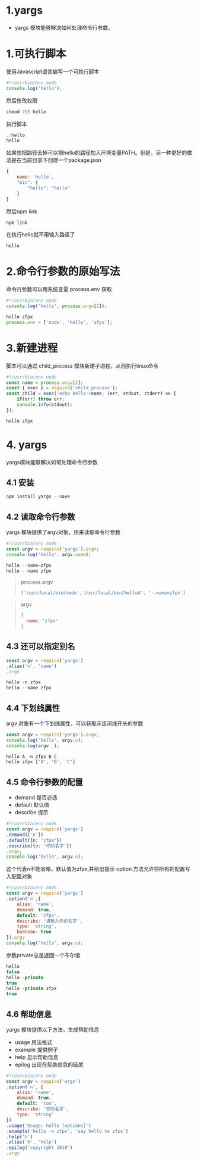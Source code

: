 # 1.yargs
- yargs 模块能够解决如何处理命令行参数。
# 1.可执行脚本
使用Javascript语言编写一个可执行脚本
```javascript
#!/usr/bin/env node
console.log('hello');
```
然后修改权限
```javascript
chmod 755 hello
```
执行脚本
```javascript
./hello
hello
```
如果想把路径去掉可以把hello的路径加入环境变量PATH。但是，另一种更好的做法是在当前目录下创建一个package.json
```javascript
{
    name: 'hello',
    "bin": {
        "hello": "hello"
    }
}
```
然后npm link
```javascript
npm link
```
在执行hello就不用输入路径了
```javascript
hello
```
# 2.命令行参数的原始写法
命令行参数可以用系统变量 process.env 获取
```javascript
#!/usr/bin/env node
console.log('hello', process.argv[2]);
```
```javascript
hello zfpx
process.env = ['node', 'hello', 'zfpx'];
```
# 3.新建进程
脚本可以通过 child_process 模块新建子进程，从而执行linux命令
```javascript
#!/usr/bin/env node
const name = process.argv[2];
const { exec } = require('child_process');
const child = exec('echo hello'+name, (err, stdout, stderr) => {
    if(err) throw err;
    console.info(stdout);
});
```
```javascript
hello zfpx
```
# 4. yargs
yargs模块能够解决如何处理命令行参数
## 4.1 安装
```javascript
npm install yargs --save
```
## 4.2 读取命令行参数
yargs 模块提供了argv对象，用来读取命令行参数
```javascript
#!/usr/bin/env node
const argv = require('yargs').argv;
console.log('hello', argv.name);
```
```javascript
hello --name=zfpx
hello --name zfpx
```
> process.argv
> ```javascript
> ['/usr/local/bin/node','/usr/local/bin/hello4', '--name=zfpx']
>```

> argv
> ```javascript
>{
>   name: 'zfpx'    
>}
> ```
## 4.3 还可以指定别名
```javascript
const argv = require('yargs')
.alias('n', 'name')
.argv
```
```javascript
hello -n zfpx
hello --name zfpx
```
## 4.4 下划线属性
argv 对象有一个下划线属性，可以获取非连词线开头的参数
```javascript
const argv = require('yargs').argv;
console.log('hello', argv.n);
console.log(argv._);
```
```javascript
hello A -n zfpx B C
hello zfpx ['A', 'B', 'C']
```
## 4.5 命令行参数的配置
- demand 是否必选
- default 默认值
- describe 提示
```javascript
#!/usr/bin/env node
const argv = require('yargs')
.demand(['n'])
.default({n: 'zfpx'})
.describe({n: '你的名字'})
.argv;
console.log('hello', argv.n);
```
这个代表n不能省略，默认值为zfpx,并给出提示
option 方法允许将所有的配置写入配置对象
```javascript
#!/usr/bin/env node
const argv = require('yargs')
.option('n',{
    alias: 'name',
    demand: true,
    default: 'zfpx',
    describe: '请输入你的名字',
    type: 'string',
    boolean: true
}).argv
console.log('hello', argv.n);
```
参数private总是返回一个布尔值
```javascript
hello
false
hello -private
true
hello -private zfpx
true
```
## 4.6 帮助信息
yargs 模块提供以下方法，生成帮助信息
- usage 用法格式
- example 提供例子
- help 显示帮助信息
- epilog 出现在帮助信息的结尾
```javascript
#!/usr/bin/env node
const argv = require('argv')
.option('n', {
    alias: 'name',
    demand: true,
    default: 'tom',
    describe: '你的名字',
    type: 'string'
})
.usage('Usage: hello [options]')
.example('hello -n zfpx', 'say hello to zfpx')
.help('h')
.alias('h', 'help')
.epilog('copyright 2018')
.argv
```


